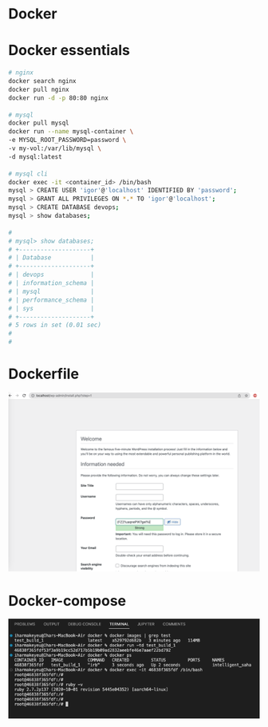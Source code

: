 # Docker

# Docker essentials
```bash
# nginx
docker search nginx
docker pull nginx
docker run -d -p 80:80 nginx

# mysql
docker pull mysql
docker run --name mysql-container \
-e MYSQL_ROOT_PASSWORD=password \
-v my-vol:/var/lib/mysql \
-d mysql:latest

# mysql cli
docker exec -it <container_id> /bin/bash
mysql > CREATE USER 'igor'@'localhost' IDENTIFIED BY 'password';
mysql > GRANT ALL PRIVILEGES ON *.* TO 'igor'@'localhost';
mysql > CREATE DATABASE devops;
mysql > show databases;

#
# mysql> show databases;
# +--------------------+
# | Database           |
# +--------------------+
# | devops             |
# | information_schema |
# | mysql              |
# | performance_schema |
# | sys                |
# +--------------------+
# 5 rows in set (0.01 sec)
#
#
```

# Dockerfile
![wordpress.png](images/wordpress.png)


# Docker-compose
![wordpress.png](images/ruby.png)

